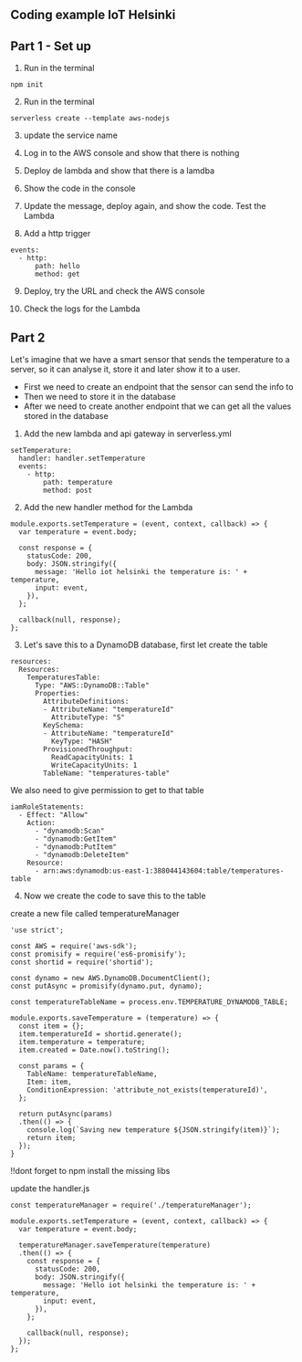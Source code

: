 ## Coding example IoT Helsinki

## Part 1 - Set up

1. Run in the terminal
```
npm init
```

2. Run in the terminal
```
serverless create --template aws-nodejs
```

3. update the service name

4. Log in to the AWS console and show that there is nothing

5. Deploy de lambda and show that there is a lamdba

6. Show the code in the console

7. Update the message, deploy again, and show the code. Test the Lambda

8. Add a http trigger
```
events:
  - http:
      path: hello
      method: get
```

9. Deploy, try the URL and check the AWS console

10. Check the logs for the Lambda

## Part 2

Let's imagine that we have a smart sensor that sends the temperature to a server, so it can analyse it, store it and later show it to a user.

- First we need to create an endpoint that the sensor can send the info to
- Then we need to store it in the database
- After we need to create another endpoint that we can get all the values stored in the database

1. Add the new lambda and api gateway in serverless.yml
```
setTemperature:
  handler: handler.setTemperature
  events:
    - http:
        path: temperature
        method: post
```

2. Add the new handler method for the Lambda
```
module.exports.setTemperature = (event, context, callback) => {
  var temperature = event.body;

  const response = {
    statusCode: 200,
    body: JSON.stringify({
      message: 'Hello iot helsinki the temperature is: ' + temperature,
      input: event,
    }),
  };

  callback(null, response);
};
```

3. Let's save this to a DynamoDB database, first let create the table
```
resources:
  Resources:
    TemperaturesTable:
      Type: "AWS::DynamoDB::Table"
      Properties:
        AttributeDefinitions:
        - AttributeName: "temperatureId"
          AttributeType: "S"
        KeySchema:
        - AttributeName: "temperatureId"
          KeyType: "HASH"
        ProvisionedThroughput:
          ReadCapacityUnits: 1
          WriteCapacityUnits: 1
        TableName: "temperatures-table"
```

We also need to give permission to get to that table

```
iamRoleStatements:
  - Effect: "Allow"
    Action:
      - "dynamodb:Scan"
      - "dynamodb:GetItem"
      - "dynamodb:PutItem"
      - "dynamodb:DeleteItem"
    Resource:
      - arn:aws:dynamodb:us-east-1:388044143604:table/temperatures-table
```

4. Now we create the code to save this to the table

create a new file called temperatureManager

```
'use strict';

const AWS = require('aws-sdk');
const promisify = require('es6-promisify');
const shortid = require('shortid');

const dynamo = new AWS.DynamoDB.DocumentClient();
const putAsync = promisify(dynamo.put, dynamo);

const temperatureTableName = process.env.TEMPERATURE_DYNAMODB_TABLE;

module.exports.saveTemperature = (temperature) => {
  const item = {};
  item.temperatureId = shortid.generate();
  item.temperature = temperature;
  item.created = Date.now().toString();

  const params = {
    TableName: temperatureTableName,
    Item: item,
    ConditionExpression: 'attribute_not_exists(temperatureId)',
  };

  return putAsync(params)
  .then(() => {
    console.log(`Saving new temperature ${JSON.stringify(item)}`);
    return item;
  });
}
```

!!dont forget to npm install the missing libs

update the handler.js
```
const temperatureManager = require('./temperatureManager');

module.exports.setTemperature = (event, context, callback) => {
  var temperature = event.body;

  temperatureManager.saveTemperature(temperature)
  .then(() => {
    const response = {
      statusCode: 200,
      body: JSON.stringify({
        message: 'Hello iot helsinki the temperature is: ' + temperature,
        input: event,
      }),
    };

    callback(null, response);
  });
};

```
